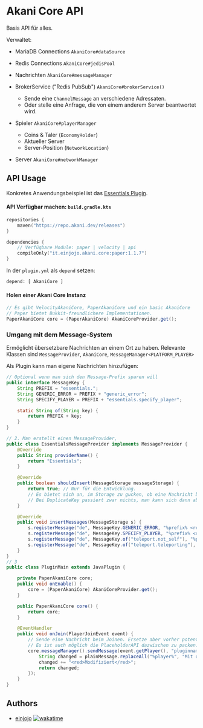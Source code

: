 
# Akani Core API
Basis API für alles.

Verwaltet:
- MariaDB Connections `AkaniCore#dataSource`
- Redis Connections `AkaniCore#jedisPool`
- Nachrichten `AkaniCore#messageManager`
- BrokerService ("Redis PubSub") `AkaniCore#brokerService()`
    - Sende eine `ChannelMessage` an verschiedene Adressaten.
    - Oder stelle eine Anfrage, die von einem anderem Server beantwortet wird.
- Spieler `AkaniCore#playerManager`
    - Coins & Taler (`EconomyHolder`)
    - Aktueller Server
    - Server-Position (`NetworkLocation`)

- Server `AkaniCore#networkManager`




## API Usage
Konkretes Anwendungsbeispiel ist das [Essentials Plugin](https://github.com/EinJOJO/AkaniEssentials).




#### API Verfügbar machen: `build.gradle.kts`
```kotlin
repositories {
    maven("https://repo.akani.dev/releases")
}

dependencies {
    // Verfügbare Module: paper | velocity | api
    compileOnly("it.einjojo.akani.core:paper:1.1.7")
}

```
In der `plugin.yml` als `depend` setzen:
```
depend: [ AkaniCore ]
```


#### Holen einer Akani Core Instanz
```java
// Es gibt VelocityAkaniCore, PaperAkaniCore und ein basic AkaniCore
// Paper bietet Bukkit-freundlichere Implementationen. 
PaperAkaniCore core = (PaperAkaniCore) AkaniCoreProvider.get(); 

```





### Umgang mit dem Message-System

Ermöglicht übersetzbare Nachrichten an einem Ort zu haben.
Relevante Klassen sind `MessageProvider`, `AkaniCore`, `MessageManager<PLATFORM_PLAYER>`

Als Plugin kann man eigene Nachrichten hinzufügen:
```java
// Optional wenn man sich den Message-Prefix sparen will
public interface MessageKey {
    String PREFIX = "essentials.";
    String GENERIC_ERROR = PREFIX + "generic_error";
    String SPECIFY_PLAYER = PREFIX + "essentials.specify_player";

    static String of(String key) {
        return PREFIX + key;
    }
}

// 2. Man erstellt einen MessageProvider,
public class EssentialsMessageProvider implements MessageProvider {
    @Override
    public String providerName() {
        return "Essentials";
    }

    @Override
    public boolean shouldInsert(MessageStorage messageStorage) {
        return true; // Nur für die Entwicklung. 
        // Es bietet sich an, im Storage zu gucken, ob eine Nachricht bereits existiert, um dann nicht jede einzelene Nachricht in die Datenbank zu jagen. 
        // Bei DuplicateKey passiert zwar nichts, man kann sich dann aber die Anfrage auch sparen. 
    }

    @Override
    public void insertMessages(MessageStorage s) {
        s.registerMessage("de", MessageKey.GENERIC_ERROR, "%prefix% <red>Ein Fehler ist aufgetreten!");
        s.registerMessage("de", MessageKey.SPECIFY_PLAYER, "%prefix% <red>Du musst einen Spieler angeben!");
        s.registerMessage("de", MessageKey.of("teleport.not_self"), "%prefix% <red>Du kannst dich nicht zu dir selbst teleportieren!");
        s.registerMessage("de", MessageKey.of("teleport.teleporting"), "%prefix% <yellow>Du wirst zu %player% teleportiert!");
    }
}
// 3
public class PluginMain extends JavaPlugin {

    private PaperAkaniCore core;
    public void onEnable() {
        core = (PaperAkaniCore) AkaniCoreProvider.get();
    }

    public PaperAkaniCore core() {
        return core;
    }

    @EventHandler
    public void onJoin(PlayerJoinEvent event) {
        // Sende eine Nachricht beim Joinen. Ersetze aber vorher potentielle Placeholder. 
        // Es ist auch möglich die PlaceholderAPI dazwischen zu packen.
        core.messageManager().sendMessage(event.getPlayer(), "pluginname.message.key", (plainMessage) -> {
            String changed = plainMessage.replaceAll("%player%", "Mit der Nachrichten faxxen machen");
            changed += "<red>Modifiziert</red>";
            return changed;
        });
    } 
}
```






## Authors

- [einjojo](https://einjojo.it) [![wakatime](https://wakatime.com/badge/user/8604eeb7-fa00-4008-be52-a3985d373289/project/018eddda-f31d-4fb8-8286-377a60533271.svg)](https://wakatime.com/badge/user/8604eeb7-fa00-4008-be52-a3985d373289/project/018eddda-f31d-4fb8-8286-377a60533271)

